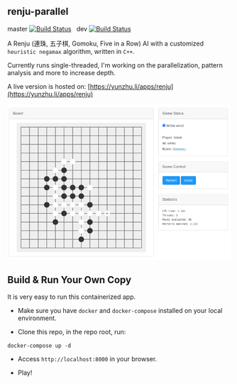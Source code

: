 renju-parallel
------

master [![Build Status](https://travis-ci.org/yunzhu-li/renju-parallel.svg?branch=master)](https://travis-ci.org/yunzhu-li/renju-parallel) &nbsp; dev [![Build Status](https://travis-ci.org/yunzhu-li/renju-parallel.svg?branch=dev)](https://travis-ci.org/yunzhu-li/renju-parallel)


A Renju (連珠, 五子棋, Gomoku, Five in a Row) AI with a customized `heuristic negamax` algorithm, written in `C++`.

Currently runs single-threaded, I'm working on the parallelization, pattern analysis and more to increase depth.

A live version is hosted on: [https://yunzhu.li/apps/renju](https://yunzhu.li/apps/renju)

![Alt text](gui/screenshots/00.png?raw=true "Screenshot")

Build & Run Your Own Copy
-----
It is very easy to run this containerized app.

- Make sure you have `docker` and `docker-compose` installed on your local environment.

- Clone this repo, in the repo root, run:
```
docker-compose up -d
```

- Access `http://localhost:8000` in your browser.

- Play!
